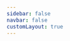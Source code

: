 ```yaml
---
sidebar: false
navbar: false
customLayout: true
---
```


<RenderTwig :tpl-importer="() => import('./app-secondary.twig?raw')" />
